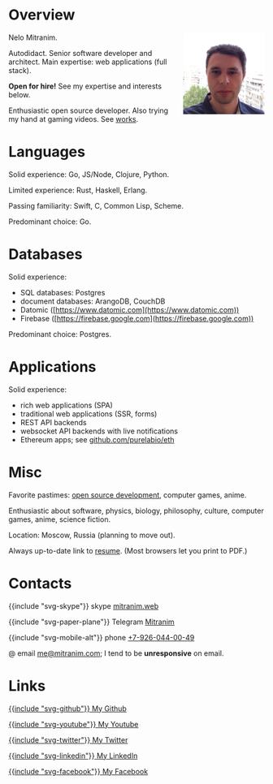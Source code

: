# Overview

<div style="float: right; margin-left: 1rem; margin-bottom: 1rem;">
  <img src="images/face.jpg" alt="portrait" style="display: block; width: 10rem; height: 10rem;">
</div>

Nelo Mitranim.

Autodidact. Senior software developer and architect. Main expertise: web applications (full stack).

**Open for hire!** See my expertise and interests below.

Enthusiastic open source developer. Also trying my hand at gaming videos. See [works](/works).

# Languages

Solid experience: Go, JS/Node, Clojure, Python.

Limited experience: Rust, Haskell, Erlang.

Passing familiarity: Swift, C, Common Lisp, Scheme.

Predominant choice: Go.

# Databases

Solid experience:

  * SQL databases: Postgres
  * document databases: ArangoDB, CouchDB
  * Datomic ([https://www.datomic.com](https://www.datomic.com))
  * Firebase ([https://firebase.google.com](https://firebase.google.com))

Predominant choice: Postgres.

# Applications

Solid experience:

  * rich web applications (SPA)
  * traditional web applications (SSR, forms)
  * REST API backends
  * websocket API backends with live notifications
  * Ethereum apps; see [github.com/purelabio/eth](https://github.com/purelabio/eth)

# Misc

Favorite pastimes: [open source development](/works), computer games, anime.

Enthusiastic about software, physics, biology, philosophy, culture, computer games, anime, science fiction.

Location: Moscow, Russia (planning to move out).

Always up-to-date link to [resume](/resume). (Most browsers let you print to PDF.)

# Contacts

<span>{{include "svg-skype"}} skype [mitranim.web](skype:mitranim.web?chat)</span>

<span>{{include "svg-paper-plane"}} Telegram [Mitranim](https://telegram.me/Mitranim)</span>

<span>{{include "svg-mobile-alt"}} phone [+7-926-044-00-49](tel:+7-926-044-00-49)</span>

<span>@ email [me@mitranim.com](mailto:me@mitranim.com)</span>; I tend to be **unresponsive** on email.

# Links

[{{include "svg-github"}} My Github](https://github.com/mitranim)

[{{include "svg-youtube"}} My Youtube](https://www.youtube.com/channel/UCt6dH_XZxJCgaa6vwqrwFxA)

[{{include "svg-twitter"}} My Twitter](https://twitter.com/mitranim)

[{{include "svg-linkedin"}} My LinkedIn](https://linkedin.com/in/mitranim)

[{{include "svg-facebook"}} My Facebook](https://facebook.com/mitranim)
